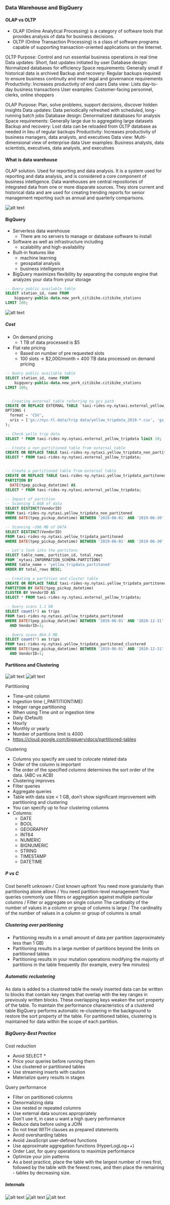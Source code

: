 ### Data Warehouse and BigQuery

#### OLAP vs OLTP
- OLAP (Online Analytical Processing) is a category of software tools that provides analysis of data for business decisions.
- OLTP (Online Transaction Processing) is a class of software programs capable of supporting transaction-oriented applications on the Internet.

OLTP
Purpose: Control and run essential business operations in real time
Data updates: Short, fast updates initiated by user
Database design: Normalized databases for efficiency
Space requirements: Generally small if historical data is archived
Backup and recovery: Regular backups required to ensure business continuity and meet legal and governance requirements
Productivity: Increases productivity of end users
Data view: Lists day-to-day business transactions
User examples: Customer-facing personnel, clerks, online shoppers

OLAP
Purpose: Plan, solve problems, support decisions, discover hidden insights
Data updates: Data periodically refreshed with scheduled, long-running batch jobs
Database design: Denormalized databases for analysis
Space requirements: Generally large due to aggregating large datasets
Backup and recovery: Lost data can be reloaded from OLTP database as needed in lieu of regular backups
Productivity: Increases productivity of business managers, data analysts, and executives
Data view: Multi-dimensional view of enterprise data
User examples: Business analysts, data scientists, executives, data analysts, and executives


#### What is data warehouse
OLAP solution. Used for reporting and data analysis. It is a system used for reporting and data analysis, and is considered a core component of business intelligence. Data warehouses are central repositories of integrated data from one or more disparate sources. They store current and historical data and are used for creating trending reports for senior management reporting such as annual and quarterly comparisons.

![alt text](image.png)


#### BigQuery
- Serverless data warehouse 
    - There are no servers to manage or database software to install
- Software as well as infrastructure including 
    - scalability and high-availability
- Built-in features like 
    - machine learning
    - geospatial analysis
    - business intelligence
- BigQuery maximizes flexibility by separating the compute engine that analyzes your data from your storage

```sql
-- Query public available table
SELECT station_id, name FROM
    bigquery-public-data.new_york_citibike.citibike_stations
LIMIT 100;
```

![alt text](image-1.png)

##### Cost
- On demand pricing
    - 1 TB of data processed is $5
- Flat rate pricing
    - Based on number of pre requested slots
    - 100 slots → $2,000/month = 400 TB data processed on demand pricing


```sql
-- Query public available table
SELECT station_id, name FROM
    bigquery-public-data.new_york_citibike.citibike_stations
LIMIT 100;


-- Creating external table referring to gcs path
CREATE OR REPLACE EXTERNAL TABLE `taxi-rides-ny.nytaxi.external_yellow_tripdata`
OPTIONS (
  format = 'CSV',
  uris = ['gs://nyc-tl-data/trip data/yellow_tripdata_2019-*.csv', 'gs://nyc-tl-data/trip data/yellow_tripdata_2020-*.csv']
);

-- Check yello trip data
SELECT * FROM taxi-rides-ny.nytaxi.external_yellow_tripdata limit 10;

-- Create a non partitioned table from external table
CREATE OR REPLACE TABLE taxi-rides-ny.nytaxi.yellow_tripdata_non_partitoned AS
SELECT * FROM taxi-rides-ny.nytaxi.external_yellow_tripdata;


-- Create a partitioned table from external table
CREATE OR REPLACE TABLE taxi-rides-ny.nytaxi.yellow_tripdata_partitoned
PARTITION BY
  DATE(tpep_pickup_datetime) AS
SELECT * FROM taxi-rides-ny.nytaxi.external_yellow_tripdata;

-- Impact of partition
-- Scanning 1.6GB of data
SELECT DISTINCT(VendorID)
FROM taxi-rides-ny.nytaxi.yellow_tripdata_non_partitoned
WHERE DATE(tpep_pickup_datetime) BETWEEN '2019-06-01' AND '2019-06-30';

-- Scanning ~106 MB of DATA
SELECT DISTINCT(VendorID)
FROM taxi-rides-ny.nytaxi.yellow_tripdata_partitoned
WHERE DATE(tpep_pickup_datetime) BETWEEN '2019-06-01' AND '2019-06-30';

-- Let's look into the partitons
SELECT table_name, partition_id, total_rows
FROM `nytaxi.INFORMATION_SCHEMA.PARTITIONS`
WHERE table_name = 'yellow_tripdata_partitoned'
ORDER BY total_rows DESC;

-- Creating a partition and cluster table
CREATE OR REPLACE TABLE taxi-rides-ny.nytaxi.yellow_tripdata_partitoned_clustered
PARTITION BY DATE(tpep_pickup_datetime)
CLUSTER BY VendorID AS
SELECT * FROM taxi-rides-ny.nytaxi.external_yellow_tripdata;

-- Query scans 1.1 GB
SELECT count(*) as trips
FROM taxi-rides-ny.nytaxi.yellow_tripdata_partitoned
WHERE DATE(tpep_pickup_datetime) BETWEEN '2019-06-01' AND '2020-12-31'
  AND VendorID=1;

-- Query scans 864.5 MB
SELECT count(*) as trips
FROM taxi-rides-ny.nytaxi.yellow_tripdata_partitoned_clustered
WHERE DATE(tpep_pickup_datetime) BETWEEN '2019-06-01' AND '2020-12-31'
  AND VendorID=1;
```

#### Partitions and Clustering
![alt text](image-2.png)
![alt text](image-3.png)

Partitioning
- Time-unit column
- Ingestion time (_PARTITIONTIME)
- Integer range partitioning
- When using Time unit or ingestion time
- Daily (Default)
- Hourly
- Monthly or yearly
- Number of partitions limit is 4000
- https://cloud.google.com/bigquery/docs/partitioned-tables

Clustering
- Columns you specify are used to colocate related data
- Order of the column is important
- The order of the specified columns determines the sort order of the data. (ABC vs ACB)
- Clustering improves
- Filter queries
- Aggregate queries
- Table with data size < 1 GB, don’t show significant improvement with partitioning and clustering
- You can specify up to four clustering columns
- Columns:
    - DATE
    - BOOL
    - GEOGRAPHY
    - INT64
    - NUMERIC
    - BIGNUMERIC
    - STRING
    - TIMESTAMP
    - DATETIME

##### P vs C
Cost benefit unknown / Cost known upfront
You need more granularity than partitioning alone allows / You need partition-level management
Your queries commonly use filters or aggregation against multiple particular columns / Filter or aggregate on single column
The cardinality of the number of values in a column or group of columns is large / The cardinality of the number of values in a column or group of columns is small

##### Clustering over paritioning
- Partitioning results in a small amount of data per partition (approximately less than 1 GB)
- Partitioning results in a large number of partitions beyond the limits on partitioned tables
- Partitioning results in your mutation operations modifying the majority of partitions in the table frequently (for example, every few minutes)

##### Automatic reclustering
As data is added to a clustered table the newly inserted data can be written to blocks that contain key ranges that overlap with the key ranges in previously written blocks. These overlapping keys weaken the sort property of the table.
To maintain the performance characteristics of a clustered table BigQuery performs automatic re-clustering in the background to restore the sort property of the table. For partitioned tables, clustering is maintained for data within the scope of each partition.

##### BigQuery-Best Practice
Cost reduction
- Avoid SELECT *
- Price your queries before running them
- Use clustered or partitioned tables
- Use streaming inserts with caution
- Materialize query results in stages

Query performance
- Filter on partitioned columns
- Denormalizing data
- Use nested or repeated columns
- Use external data sources appropriately
- Don't use it, in case u want a high query performance
- Reduce data before using a JOIN
- Do not treat WITH clauses as prepared statements
- Avoid oversharding tables
- Avoid JavaScript user-defined functions
- Use approximate aggregation functions (HyperLogLog++)
- Order Last, for query operations to maximize performance
- Optimize your join patterns
- As a best practice, place the table with the largest number of rows first, followed by the table with the fewest rows, and then place the remaining - tables by decreasing size.

##### Internals
![alt text](image-4.png)
![alt text](image-5.png)
![alt text](image-6.png)
